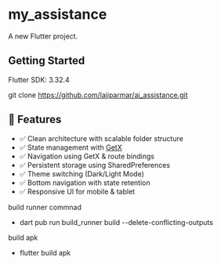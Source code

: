 # my_assistance

A new Flutter project.

## Getting Started

Flutter SDK: 3.32.4

git clone https://github.com/lajiparmar/ai_assistance.git

## 🚀 Features

- ✅ Clean architecture with scalable folder structure
- ✅ State management with [GetX](https://pub.dev/packages/get)
- ✅ Navigation using GetX & route bindings
- ✅ Persistent storage using SharedPreferences
- ✅ Theme switching (Dark/Light Mode)
- ✅ Bottom navigation with state retention
- ✅ Responsive UI for mobile & tablet


build runner commnad
- dart pub run build_runner build --delete-conflicting-outputs

build apk
- flutter build apk



